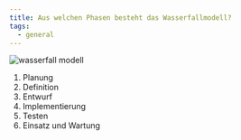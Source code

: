 ```yaml
---
title: Aus welchen Phasen besteht das Wasserfallmodell?
tags:
  - general
---
```

![wasserfall modell](/images/uploads/wasserwrueck.jpg)



1. Planung
2. Definition
3. Entwurf
4. Implementierung
5. Testen
6. Einsatz und Wartung
